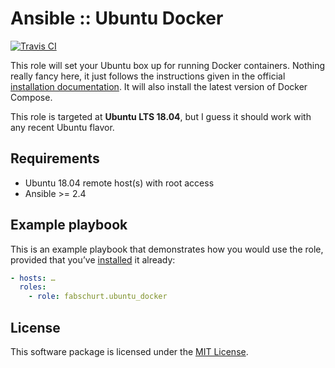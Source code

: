 # Ansible :: Ubuntu Docker

[![Travis CI](https://img.shields.io/travis/fabschurt/ansible-role-ubuntu-docker/master.svg)](https://travis-ci.org/fabschurt/ansible-role-ubuntu-docker)

This role will set your Ubuntu box up for running Docker containers. Nothing
really fancy here, it just follows the instructions given in the official
[installation documentation](https://docs.docker.com/engine/installation/linux/ubuntulinux/).
It will also install the latest version of Docker Compose.

This role is targeted at **Ubuntu LTS 18.04**, but I guess it should work with
any recent Ubuntu flavor.

## Requirements

* Ubuntu 18.04 remote host(s) with root access
* Ansible >= 2.4

## Example playbook

This is an example playbook that demonstrates how you would use the role,
provided that you’ve [installed](https://galaxy.ansible.com/docs/using/installing.html)
it already:

```yaml
- hosts: …
  roles:
    - role: fabschurt.ubuntu_docker
```

## License

This software package is licensed under the [MIT License](https://opensource.org/licenses/MIT).
